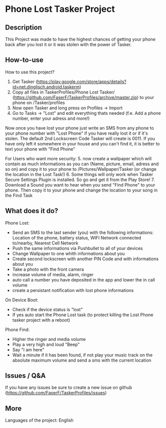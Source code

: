 # Phone Lost Tasker Project

## Description

This Project was made to have the highest chances of getting your phone back after you lost it or it was stolen with the power of Tasker.


## How-to-use

How to use this project?
1. Get Tasker (https://play.google.com/store/apps/details?id=net.dinglisch.android.taskerm)
2. Copy all files in TaskerProfiles/Phone Lost Tasker/ (https://github.com/FaserF/TaskerProfiles/archive/master.zip) to your phone on /Tasker/profiles
3. Now open Tasker and long press on Profiles -> Import
4. Go to Tasks -> "Lost" and edit everything thats needed (f.e. Add a phone number, enter your adress and more!)

Now once you have lost your phone just write an SMS from any phone to your phone number with "Lost Phone" if you have really lost it or if it's stolen. The default 2nd Lockscreen Code Tasker will create is 0011.
If you have only left it somewhere in your house and you can't find it, it is better to text your phone with "Find Phone"

For Users who want more security:
5. now create a wallpaper which will contain as much informations as you can (Name, picture, email, adress and so on) and copy it to your phone to /Pictures/Wallpaper/Tasker (or change the location in the Lost Task!)
6. Some things will only work when Tasker Secure Settings Plugin is installed. So go and get it from the Play Store!
7. Download a Sound you want to hear when you send "Find Phone" to your phone. Then copy it to your phone and change the location to your song in the Find Task

## What does it do?

Phone Lost:
- Send an SMS to the last sender (you) with the following informations: Location of the phone, battery status, WIFI Network connected to/nearby, Nearest Cell Network
- Push the same informations via Pushbullet to all of your devices
- Change Wallpaper to one whith informations about you
- Create second lockscreen with another PIN Code and with informations about you
- Take a photo with the front camera
- increase volume of media, alarm, ringer
- auto call a number you have deposited in the app and lower the in call volume
- create a persistant notification with lost phone informations

On Device Boot:
- Check if the device status is "lost"
- If yes auto start the Phone Lost task (to protect killing the Lost Phone tasker project with a reboot)

Phone Find:
- Higher the ringer and media volume
- Play a very high and loud "Beep"
- Say "I am here"
- Wait a minute if it has been found, if not play your music track on the absolute maximum volume and send a sms with the current location


## Issues / Q&A

If you have any issues be sure to create a new issue on github (https://github.com/FaserF/TaskerProfiles/issues)

## More

Languages of the project: English

